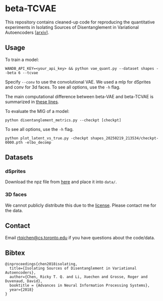# beta-TCVAE

This repository contains cleaned-up code for reproducing the quantitative experiments in Isolating Sources of Disentanglement in Variational Autoencoders \[[arxiv](https://arxiv.org/abs/1802.04942)\].

## Usage

To train a model:

```
WANDB_API_KEY=<your_api_key> && python vae_quant.py --dataset shapes --beta 6 --tcvae
```
Specify `--conv` to use the convolutional VAE. We used a mlp for dSprites and conv for 3d faces. To see all options, use the `-h` flag.

The main computational difference between beta-VAE and beta-TCVAE is summarized in [these lines](vae_quant.py#L220-L228).

To evaluate the MIG of a model:
```
python disentanglement_metrics.py --checkpt [checkpt]
```
To see all options, use the `-h` flag.

```
python plot_latent_vs_true.py -checkpt shapes_20250219_213534/checkpt-0000.pth -elbo_decomp
```

## Datasets

### dSprites
Download the npz file from [here](https://github.com/deepmind/dsprites-dataset) and place it into `data/`.

### 3D faces
We cannot publicly distribute this due to the [license](https://faces.dmi.unibas.ch/bfm/main.php?nav=1-2&id=downloads). Please contact me for the data.

## Contact
Email rtqichen@cs.toronto.edu if you have questions about the code/data.

## Bibtex
```
@inproceedings{chen2018isolating,
  title={Isolating Sources of Disentanglement in Variational Autoencoders},
  author={Chen, Ricky T. Q. and Li, Xuechen and Grosse, Roger and Duvenaud, David},
  booktitle = {Advances in Neural Information Processing Systems},
  year={2018}
}
```
